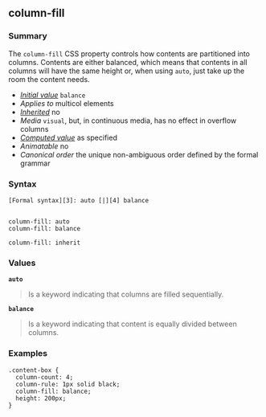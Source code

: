 ## column-fill

### Summary

The `column-fill` CSS property controls how contents are partitioned into columns. Contents are either balanced, which means that contents in all columns will have the same height or, when using `auto`, just take up the room the content needs.

* _[Initial value][0]_ `balance` 
* _Applies to_ multicol elements 
* _[Inherited][1]_ no 
* _Media_ `visual`, but, in continuous media, has no effect in overflow columns 
* _[Computed value][2]_ as specified 
* _Animatable_ no 
* _Canonical order_ the unique non-ambiguous order defined by the formal grammar

### Syntax

    [Formal syntax][3]: auto [|][4] balance
    

    column-fill: auto
    column-fill: balance
    
    column-fill: inherit
    

### Values

**`auto`**

> Is a keyword indicating that columns are filled sequentially.

**`balance`**

> Is a keyword indicating that content is equally divided between columns.

### Examples

    .content-box {
      column-count: 4;
      column-rule: 1px solid black;
      column-fill: balance;
      height: 200px;
    }
    



[0]: https://developer.mozilla.org/en/docs/CSS/initial_value
[1]: https://developer.mozilla.org/en/docs/CSS/inheritance
[2]: https://developer.mozilla.org/en/docs/CSS/computed_value
[3]: https://developer.mozilla.org/en/docs/CSS/Value_definition_syntax "CSS/Value_definition_syntax"
[4]: https://developer.mozilla.org/en/docs/CSS/Value_definition_syntax#Single_bar "Single bar: the two entities are optional, but exactly one must be present."